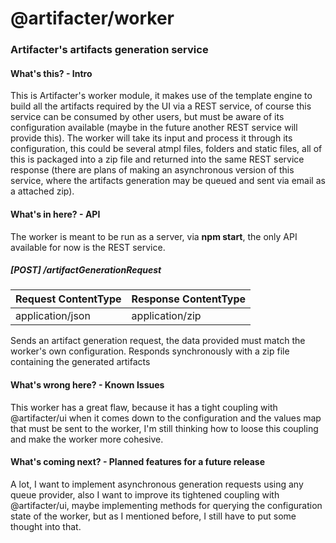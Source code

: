 # @artifacter/worker

### Artifacter's artifacts generation service

#### What's this? - Intro
This is Artifacter's worker module, it makes use of the template engine to build all the artifacts required by the UI via a REST service, of course this service can be consumed by other users, but must be aware of its configuration available (maybe in the future another REST service will provide this). The worker will take its input and process it through its configuration, this could be several atmpl files, folders and static files, all of this is packaged into a zip file and returned into the same REST service response (there are plans of making an asynchronous version of this service, where the artifacts generation may be queued and sent via email as a attached zip).

#### What's in here? - API
The worker is meant to be run as a server, via **npm start**, the only API available for now is the REST service.

##### [POST] /artifactGenerationRequest

Request ContentType   |    Response ContentType
----- | -----
application/json | application/zip

Sends an artifact generation request, the data provided must match the worker's own configuration. Responds synchronously with a zip file containing the generated artifacts

#### What's wrong here? - Known Issues
This worker has a great flaw, because it has a tight coupling with @artifacter/ui when it comes down to the configuration and the values map that must be sent to the worker, I'm still thinking how to loose this coupling and make the worker more cohesive.

#### What's coming next? - Planned features for a future release
A lot, I want to implement asynchronous generation requests using any queue provider, also I want to improve its tightened coupling with @artifacter/ui, maybe implementing methods for querying the configuration state of the worker, but as I mentioned before, I still have to put some thought into that.
